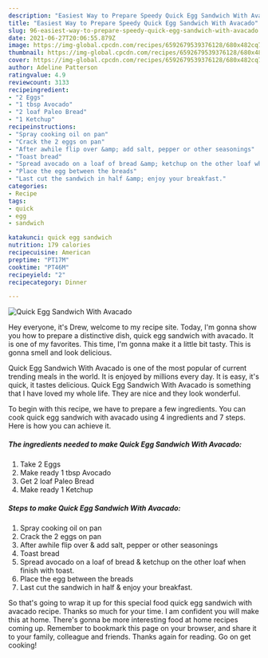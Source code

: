```yaml
---
description: "Easiest Way to Prepare Speedy Quick Egg Sandwich With Avacado"
title: "Easiest Way to Prepare Speedy Quick Egg Sandwich With Avacado"
slug: 96-easiest-way-to-prepare-speedy-quick-egg-sandwich-with-avacado
date: 2021-06-27T20:06:55.879Z
image: https://img-global.cpcdn.com/recipes/6592679539376128/680x482cq70/quick-egg-sandwich-with-avacado-recipe-main-photo.jpg
thumbnail: https://img-global.cpcdn.com/recipes/6592679539376128/680x482cq70/quick-egg-sandwich-with-avacado-recipe-main-photo.jpg
cover: https://img-global.cpcdn.com/recipes/6592679539376128/680x482cq70/quick-egg-sandwich-with-avacado-recipe-main-photo.jpg
author: Adeline Patterson
ratingvalue: 4.9
reviewcount: 3133
recipeingredient:
- "2 Eggs"
- "1 tbsp Avocado"
- "2 loaf Paleo Bread"
- "1 Ketchup"
recipeinstructions:
- "Spray cooking oil on pan"
- "Crack the 2 eggs on pan"
- "After awhile flip over &amp; add salt, pepper or other seasonings"
- "Toast bread"
- "Spread avocado on a loaf of bread &amp; ketchup on the other loaf when finish with toast."
- "Place the egg between the breads"
- "Last cut the sandwich in half &amp; enjoy your breakfast."
categories:
- Recipe
tags:
- quick
- egg
- sandwich

katakunci: quick egg sandwich 
nutrition: 179 calories
recipecuisine: American
preptime: "PT17M"
cooktime: "PT46M"
recipeyield: "2"
recipecategory: Dinner

---
```



![Quick Egg Sandwich With Avacado](https://img-global.cpcdn.com/recipes/6592679539376128/680x482cq70/quick-egg-sandwich-with-avacado-recipe-main-photo.jpg)

Hey everyone, it's Drew, welcome to my recipe site. Today, I'm gonna show you how to prepare a distinctive dish, quick egg sandwich with avacado. It is one of my favorites. This time, I'm gonna make it a little bit tasty. This is gonna smell and look delicious.



Quick Egg Sandwich With Avacado is one of the most popular of current trending meals in the world. It is enjoyed by millions every day. It is easy, it's quick, it tastes delicious. Quick Egg Sandwich With Avacado is something that I have loved my whole life. They are nice and they look wonderful.


To begin with this recipe, we have to prepare a few ingredients. You can cook quick egg sandwich with avacado using 4 ingredients and 7 steps. Here is how you can achieve it.

<!--inarticleads1-->

##### The ingredients needed to make Quick Egg Sandwich With Avacado:

1. Take 2 Eggs
1. Make ready 1 tbsp Avocado
1. Get 2 loaf Paleo Bread
1. Make ready 1 Ketchup




<!--inarticleads2-->

##### Steps to make Quick Egg Sandwich With Avacado:

1. Spray cooking oil on pan
1. Crack the 2 eggs on pan
1. After awhile flip over &amp; add salt, pepper or other seasonings
1. Toast bread
1. Spread avocado on a loaf of bread &amp; ketchup on the other loaf when finish with toast.
1. Place the egg between the breads
1. Last cut the sandwich in half &amp; enjoy your breakfast.




So that's going to wrap it up for this special food quick egg sandwich with avacado recipe. Thanks so much for your time. I am confident you will make this at home. There's gonna be more interesting food at home recipes coming up. Remember to bookmark this page on your browser, and share it to your family, colleague and friends. Thanks again for reading. Go on get cooking!
